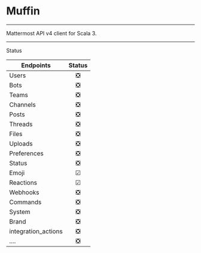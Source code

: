 


# Muffin

----

Mattermost API v4 client for Scala 3.





----
Status 

| Endpoints            | Status |
|----------------------|:------:|
| Users                |   ❎    |        
| Bots                 |   ❎    |
| Teams                |   ❎    |     
| Channels             |   ❎    | 
| Posts                |   ❎    |
| Threads              |   ❎    |
| Files                |   ❎    |
| Uploads              |   ❎    |
| Preferences          |   ❎    |
| Status               |   ❎    |
| Emoji                |   ☑    |
| Reactions            |   ☑    |
| Webhooks             |   ❎    |
| Commands             |   ❎    |
| System               |   ❎    |
| Brand                |   ❎    | 
| integration_actions  |   ❎    |
| ....                 |   ❎    |    
